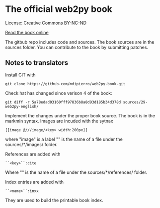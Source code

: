 # The official web2py book

License: [Creative Commons  BY-NC-ND](http://creativecommons.org/licenses/by-nc-nd/3.0/legalcode)

[Read the book online](http://web2py.com/books)

The gitbub repo includes code and sources. The book sources are in the sources folder. You can contribute to the book by submitting patches.

## Notes to translators

Install GIT with

    git clone https://github.com/mdipierro/web2py-book.git

Check hat has changed since verison 4 of the book:

    git diff -r 5a78edad03160fff97836b8a8d93d185b34d378d sources/29-web2py-english/

Implement the changes under the proper book source.
The book is in the markmin syntax. Images are incuded with the sytnax

    [[image @///image/<key> width:200px]]

where "image" is a label "<key>" is the name of a file under the sources/*/images/ folder.

References are added with

    ``<key>``:cite

Where "<key>" is the	name of	a file under the sources/*/references/ folder.

Index entries are added with

    ``<name>``:inxx

They are used to build the printable book index.




    